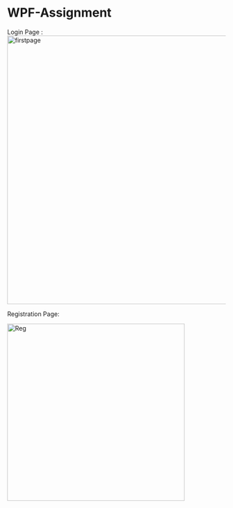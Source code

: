 # WPF-Assignment
Login Page :
<img width="620" alt="firstpage" src="https://user-images.githubusercontent.com/121028085/211476929-48b970ff-33a1-49a9-a669-60795d21eac1.png">


Registration Page:

<img width="409" alt="Reg" src="https://user-images.githubusercontent.com/121028085/211476986-ce35391c-4f6e-4cbd-a7dd-2b7db5a55e66.png">
